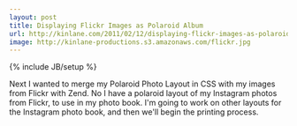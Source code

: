 ```yaml
---
layout: post
title: Displaying Flickr Images as Polaroid Album
url: http://kinlane.com/2011/02/12/displaying-flickr-images-as-polaroid-album/
image: http://kinlane-productions.s3.amazonaws.com/flickr.jpg
---
```

{% include JB/setup %}
<p>
     Next I wanted to merge my Polaroid Photo Layout in CSS with my images from Flickr with Zend. No I have a polaroid layout of my Instagram photos from Flickr, to use in my photo book. I'm going to work on other layouts for the Instagram photo book, and then we'll begin the printing process.
</p>